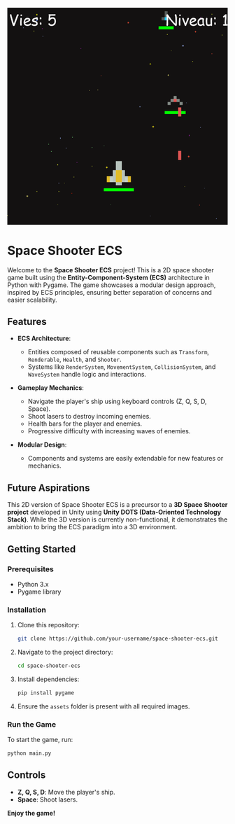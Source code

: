 ![Space Invaders PyGames 2D](https://github.com/DeepLeau/space_invaders/blob/main/assets/space_invaders.png)

# Space Shooter ECS

Welcome to the **Space Shooter ECS** project! This is a 2D space shooter game built using the **Entity-Component-System (ECS)** architecture in Python with Pygame. The game showcases a modular design approach, inspired by ECS principles, ensuring better separation of concerns and easier scalability.

## Features

- **ECS Architecture**:
  - Entities composed of reusable components such as `Transform`, `Renderable`, `Health`, and `Shooter`.
  - Systems like `RenderSystem`, `MovementSystem`, `CollisionSystem`, and `WaveSystem` handle logic and interactions.

- **Gameplay Mechanics**:
  - Navigate the player's ship using keyboard controls (Z, Q, S, D, Space).
  - Shoot lasers to destroy incoming enemies.
  - Health bars for the player and enemies.
  - Progressive difficulty with increasing waves of enemies.

- **Modular Design**:
  - Components and systems are easily extendable for new features or mechanics.

## Future Aspirations

This 2D version of Space Shooter ECS is a precursor to a **3D Space Shooter project** developed in Unity using **Unity DOTS (Data-Oriented Technology Stack)**. While the 3D version is currently non-functional, it demonstrates the ambition to bring the ECS paradigm into a 3D environment.

## Getting Started

### Prerequisites

- Python 3.x
- Pygame library

### Installation

1. Clone this repository:
   ```bash
   git clone https://github.com/your-username/space-shooter-ecs.git
   ```

2. Navigate to the project directory:
   ```bash
   cd space-shooter-ecs
   ```

3. Install dependencies:
   ```bash
   pip install pygame
   ```

4. Ensure the `assets` folder is present with all required images.

### Run the Game

To start the game, run:
```bash
python main.py
```

## Controls

- **Z, Q, S, D**: Move the player's ship.
- **Space**: Shoot lasers.

**Enjoy the game!**
